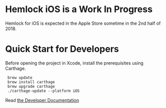 # Hemlock iOS is a Work In Progress

Hemlock for iOS is expected in the Apple Store sometime in the 2nd half of 2018.

# Quick Start for Developers

Before opening the project in Xcode, install the prerequisites using Carthage.

```
 brew update
 brew install carthage
 brew upgrade carthage
 ./carthage-update --platform iOS
```

Read [the Developer Documentation](Documentation/README.md)
